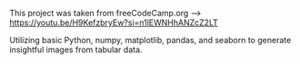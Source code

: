 This project was taken from freeCodeCamp.org -->  https://youtu.be/H9KefzbryEw?si=n1lEWNHhANZcZ2LT

Utilizing basic Python, numpy, matplotlib, pandas, and seaborn to generate insightful images from tabular data.

